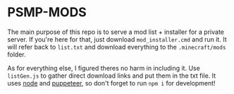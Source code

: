 # PSMP-MODS
The main purpose of this repo is to serve a mod list + installer for a private server. If you're here for that, just download `mod_installer.cmd` and run it. It will refer back to `list.txt` and download everything to the `.minecraft/mods` folder.

As for everything else, I figured theres no harm in including it. Use `listGen.js` to gather direct download links and put them in the txt file. It uses [node](https://nodejs.org/) and [puppeteer](https://github.com/puppeteer/puppeteer), so don't forget to run `npm i` for development!